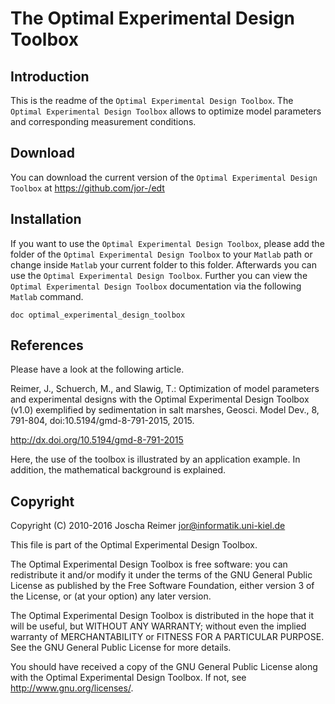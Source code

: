 # The Optimal Experimental Design Toolbox

## Introduction

This is the readme of the `Optimal Experimental Design Toolbox`. The `Optimal Experimental
Design Toolbox` allows to optimize model parameters and corresponding
measurement conditions.


## Download

You can download the current version of the `Optimal Experimental Design Toolbox`
at <https://github.com/jor-/edt>


## Installation

If you want to use the `Optimal Experimental Design Toolbox`, please add the
folder of the `Optimal Experimental Design Toolbox` to your `Matlab` path or
change inside `Matlab` your current folder to this folder. Afterwards you
can use the `Optimal Experimental Design Toolbox`. Further you can view the
`Optimal Experimental Design Toolbox` documentation via the following `Matlab`
command.

`doc optimal_experimental_design_toolbox`


## References 

Please have a look at the following article.

Reimer, J., Schuerch, M., and Slawig, T.: Optimization of model parameters and experimental designs with the Optimal Experimental Design Toolbox (v1.0) exemplified by sedimentation in salt marshes, Geosci. Model Dev., 8, 791-804, doi:10.5194/gmd-8-791-2015, 2015.

<http://dx.doi.org/10.5194/gmd-8-791-2015>

Here, the use of the toolbox is illustrated by an application example. In addition, the mathematical background is explained.



## Copyright

Copyright (C) 2010-2016 Joscha Reimer jor@informatik.uni-kiel.de

This file is part of the Optimal Experimental Design Toolbox.

The Optimal Experimental Design Toolbox is free software: you can redistribute
it and/or modify it under the terms of the GNU General Public License
as published by the Free Software Foundation, either version 3 of the
License, or (at your option) any later version.

The Optimal Experimental Design Toolbox is distributed in the hope that it will
be useful, but WITHOUT ANY WARRANTY; without even the implied warranty
of MERCHANTABILITY or FITNESS FOR A PARTICULAR PURPOSE. See the
GNU General Public License for more details.

You should have received a copy of the GNU General Public License
along with the Optimal Experimental Design Toolbox. If not, see
<http://www.gnu.org/licenses/>.


